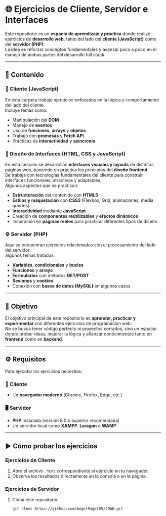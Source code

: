 # 🌐 Ejercicios de Cliente, Servidor e Interfaces

Este repositorio es un **espacio de aprendizaje y práctica** donde realizo ejercicios de **desarrollo web**, tanto del lado del **cliente (JavaScript)** como del **servidor (PHP)**.  
La idea es reforzar conceptos fundamentales y avanzar poco a poco en el manejo de ambas partes del desarrollo full stack.

---

## 📂 Contenido

### 🧩 Cliente (JavaScript)
En esta carpeta trabajo ejercicios enfocados en la lógica y comportamiento del lado del cliente.  
Incluye temas como:
- Manipulación del **DOM**
- Manejo de **eventos**
- Uso de **funciones**, **arrays** y **objetos**
- Trabajo con **promesas** y **Fetch API**
- Prácticas de **interactividad** y **asincronía**

### 🎨 Diseño de Interfaces (HTML, CSS y JavaScript)
En esta sección se desarrollan **interfaces visuales y layouts** de distintas páginas web, poniendo en práctica los principios del **diseño frontend**.  
Se trabaja con tecnologías fundamentales del cliente para construir interfaces funcionales, atractivas y adaptables.  
Algunos aspectos que se practican:
- **Estructuración** del contenido con **HTML5**
- **Estilos y maquetación** con **CSS3** (Flexbox, Grid, animaciones, media queries)
- **Interactividad** mediante **JavaScript**
- Creación de **componentes reutilizables** y **efectos dinámicos**
- Inspiración en **páginas reales** para practicar diferentes tipos de diseño

### ⚙️ Servidor (PHP)
Aquí se encuentran ejercicios relacionados con el procesamiento del lado del servidor.  
Algunos temas tratados:
- **Variables**, **condicionales** y **bucles**
- **Funciones** y **arrays**
- **Formularios** con métodos **GET/POST**
- **Sesiones** y **cookies**
- Conexión con **bases de datos (MySQL)** en algunos casos

---

## 🎯 Objetivo

El objetivo principal de este repositorio es **aprender, practicar y experimentar** con diferentes ejercicios de programación web.  
No se busca tener código perfecto ni proyectos cerrados, sino un espacio donde probar ideas, mejorar la lógica y afianzar conocimientos tanto en **frontend** como en **backend**.

---

## ⚙️ Requisitos

Para ejecutar los ejercicios necesitas:

### 🧠 Cliente
- Un **navegador moderno** (Chrome, Firefox, Edge, etc.)

### 🖥️ Servidor
- **PHP** instalado (versión 8.0 o superior recomendada)
- Un servidor local como **XAMPP**, **Laragon** o **WAMP**

---

## ▶️ Cómo probar los ejercicios

### Ejercicios de Cliente
1. Abre el archivo `.html` correspondiente al ejercicio en tu navegador.
2. Observa los resultados directamente en la consola o en la página.

### Ejercicios de Servidor
1. Clona este repositorio:
   ```bash
   git clone https://github.com/AngelRagel05/2DAW.git
